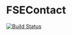 # FSEContact

[![Build Status](https://github.com/kutsjuice/FSEContact.jl/actions/workflows/CI.yml/badge.svg?branch=main)](https://github.com/kutsjuice/FSEContact.jl/actions/workflows/CI.yml?query=branch%3Amain)
